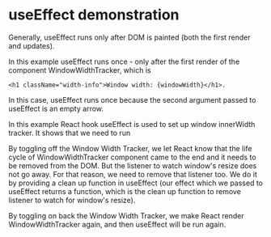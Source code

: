 # useEffect demonstration

Generally, useEffect runs only after DOM is painted (both the first render and updates).


In this example useEffect runs once - only after the first render of the component WindowWidthTracker, which is

    <h1 className="width-info">Window width: {windowWidth}</h1>.

In this case, useEffect runs once because the second argument passed to useEffect is an empty arrow.

In this example React hook useEffect is used to set up window innerWidth tracker.
It shows that we need to run 

By toggling off the Window Width Tracker, we let React know that the life cycle of WindowWidthTracker component came to the end and it needs to be removed from the DOM. But the listener to watch window's resize does not go away. For that reason, we need to remove that listener too. We do it by providing a clean up function in useEffect (our effect which we passed to useEffect returns a function, which is the clean up function to remove listener to watch for window's resize).

By toggling on back the Window Width Tracker, we make React render WindowWidthTracker again, and then useEffect will be run again. 


